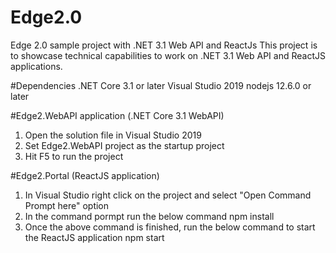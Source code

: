 # Edge2.0
Edge 2.0 sample project with .NET 3.1 Web API and ReactJs
This project is to showcase technical capabilities to work on .NET 3.1 Web API and ReactJS applications.

#Dependencies
.NET Core 3.1 or later
Visual Studio 2019
nodejs 12.6.0 or later

#Edge2.WebAPI application (.NET Core 3.1 WebAPI)
1) Open the solution file in Visual Studio 2019
2) Set Edge2.WebAPI project as the startup project
3) Hit F5 to run the project

#Edge2.Portal (ReactJS application)
1) In Visual Studio right click on the project and select "Open Command Prompt here" option
2) In the command pormpt run the below command
   npm install
3) Once the above command is finished, run the below command to start the ReactJS application
   npm start


